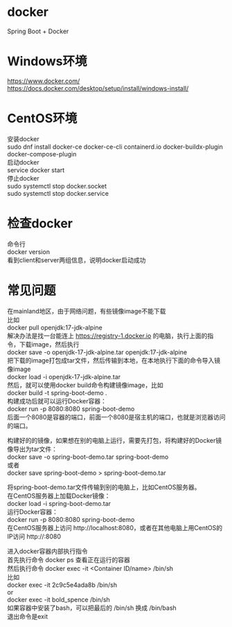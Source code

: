 # docker
Spring Boot + Docker   

# Windows环境
https://www.docker.com/  
https://docs.docker.com/desktop/setup/install/windows-install/   

# CentOS环境
安装docker   
sudo dnf install docker-ce docker-ce-cli containerd.io docker-buildx-plugin docker-compose-plugin   
启动docker   
service docker start    
停止docker   
sudo systemctl stop docker.socket  
sudo systemctl stop docker.service   

# 检查docker
命令行   
docker version   
看到client和server两组信息，说明docker启动成功

# 常见问题
在mainland地区，由于网络问题，有些镜像image不能下载    
比如  
docker pull openjdk:17-jdk-alpine  
解决办法是找一台能连上 https://registry-1.docker.io 的电脑，执行上面的指令，下载image，然后执行   
docker save -o openjdk-17-jdk-alpine.tar openjdk:17-jdk-alpine   
把下载的image打包成tar文件，然后传输到本地，在本地执行下面的命令导入镜像image   
docker load -i openjdk-17-jdk-alpine.tar   
然后，就可以使用docker build命令构建镜像image，比如    
docker build -t spring-boot-demo .    
构建成功后就可以运行Docker容器：   
docker run -p 8080:8080 spring-boot-demo   
后面一个8080是容器的端口，前面一个8080是宿主机的端口，也就是浏览器访问的端口。    

构建好的的镜像，如果想在别的电脑上运行，需要先打包，将构建好的Docker镜像导出为tar文件：    
docker save -o spring-boot-demo.tar spring-boot-demo    
或者   
docker save spring-boot-demo > spring-boot-demo.tar    
  
将spring-boot-demo.tar文件传输到别的电脑上，比如CentOS服务器。   
在CentOS服务器上加载Docker镜像：   
docker load -i spring-boot-demo.tar    
运行Docker容器：  
docker run -p 8080:8080 spring-boot-demo   
在CentOS服务器上访问 http://localhost:8080，或者在其他电脑上用CentOS的IP访问 http://<CentOS IP>:8080    

进入docker容器内部执行指令    
首先执行命令 docker ps 查看正在运行的容器    
然后执行命令 docker exec -it <Container ID/name> /bin/sh    
比如  
docker exec -it 2c9c5e4ada8b /bin/sh   
or    
docker exec -it bold_spence /bin/sh   
如果容器中安装了bash，可以把最后的 /bin/sh 换成 /bin/bash    
退出命令是exit  


